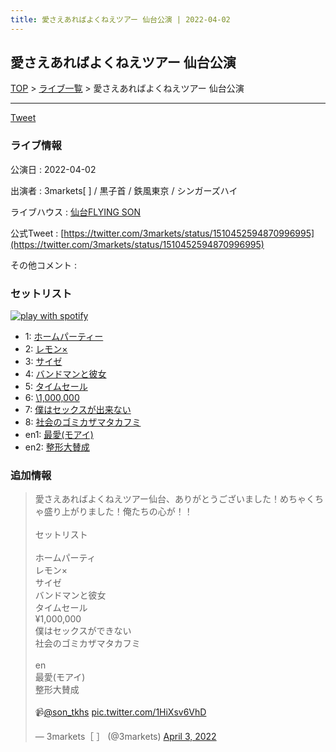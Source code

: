 ```yaml
---
title: 愛さえあればよくねえツアー 仙台公演 | 2022-04-02
---
```

## 愛さえあればよくねえツアー 仙台公演

[TOP](/setlist/) > [ライブ一覧](lives.html) > 愛さえあればよくねえツアー 仙台公演

___

<a href="https://twitter.com/share?ref_src=twsrc%5Etfw" data-text="3markets[ ]セットリスト > 愛さえあればよくねえツアー 仙台公演" class="twitter-share-button" data-via="3markets" data-hashtags="3markets" data-related="3markets" data-show-count="false">Tweet</a>

### ライブ情報

公演日
:    2022-04-02

出演者
:    3markets[ ] / 黒子首 / 鉄風東京 / シンガーズハイ

ライブハウス
:    [仙台FLYING SON](livehouse018.html)

公式Tweet
:    [https://twitter.com/3markets/status/1510452594870996995](https://twitter.com/3markets/status/1510452594870996995)

その他コメント
:    

### セットリスト


[![play with spotify](images/spotify-icon.png)](https://open.spotify.com/playlist/1o4cyFdKjdMP40toJDEqnq)



*  1: [ホームパーティー](song011.html)
*  2: [レモン×](song003.html)
*  3: [サイゼ](song004.html)
*  4: [バンドマンと彼女](song009.html)
*  5: [タイムセール](song007.html)
*  6: [\1,000,000](song022.html)
*  7: [僕はセックスが出来ない](song006.html)
*  8: [社会のゴミカザマタカフミ](song002.html)
*  en1: [最愛(モアイ)](song014.html)
*  en2: [整形大賛成](song005.html)


### 追加情報



<blockquote class="twitter-tweet"><p lang="ja" dir="ltr">愛さえあればよくねえツアー仙台、ありがとうございました！めちゃくちゃ盛り上がりました！俺たちの心が！！<br><br>セットリスト<br><br>ホームパーティ<br>レモン×<br>サイゼ<br>バンドマンと彼女<br>タイムセール<br>¥1,000,000<br>僕はセックスができない<br>社会のゴミカザマタカフミ<br><br>en<br>最愛(モアイ)<br>整形大賛成<br><br>📹<a href="https://twitter.com/son_tkhs?ref_src=twsrc%5Etfw">@son_tkhs</a> <a href="https://t.co/1HiXsv6VhD">pic.twitter.com/1HiXsv6VhD</a></p>&mdash; 3markets［ ］ (@3markets) <a href="https://twitter.com/3markets/status/1510452594870996995?ref_src=twsrc%5Etfw">April 3, 2022</a></blockquote>
<script async src="https://platform.twitter.com/widgets.js" charset="utf-8"></script>




<script async src="https://platform.twitter.com/widgets.js" charset="utf-8"></script>